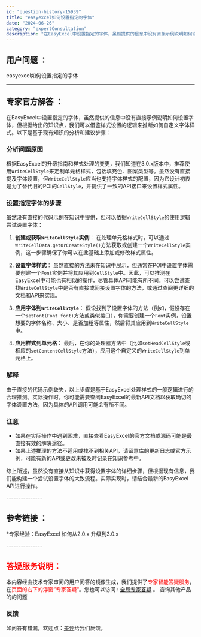 ```yaml
---
id: "question-history-15939"
title: "easyexcel如何设置指定的字体"
date: "2024-06-26"
category: "expertConsultation"
description: "在EasyExcel中设置指定的字体，虽然提供的信息中没有直接示例说明如何设置字体，但根据给出的知识点，我们可以借鉴样式设置的逻辑来推断如何自定义字体样式。以下是基于现有知识的分析和建议步骤：### 分析问题原因根据EasyExcel的升级指南和样式处理的变更，我们知道在3.0.x版本中，推荐使用`"
---
```


## 用户问题 ： 
 easyexcel如何设置指定的字体  

---------------
## 专家官方解答 ：

在EasyExcel中设置指定的字体，虽然提供的信息中没有直接示例说明如何设置字体，但根据给出的知识点，我们可以借鉴样式设置的逻辑来推断如何自定义字体样式。以下是基于现有知识的分析和建议步骤：

### 分析问题原因
根据EasyExcel的升级指南和样式处理的变更，我们知道在3.0.x版本中，推荐使用`WriteCellStyle`来定制单元格样式，包括填充色、图案类型等。虽然没有直接提及字体设置，但`WriteCellStyle`应当也支持字体样式的配置，因为它设计初衷是为了替代旧的POI的`CellStyle`，并提供了一致的API接口来设置样式属性。

### 设置指定字体的步骤
虽然没有直接的代码示例在知识中提供，但可以依据`WriteCellStyle`的使用逻辑尝试设置字体：

1. **创建或获取`WriteCellStyle`实例**：
   在处理单元格样式时，可以通过`WriteCellData.getOrCreateStyle()`方法获取或创建一个`WriteCellStyle`实例，这一步骤确保了你可以在此基础上添加或修改样式属性。

2. **设置字体样式**：
   虽然直接的方法未在知识中展示，但通常在POI中设置字体需要创建一个`Font`实例并将其应用到`CellStyle`中。因此，可以推测在EasyExcel中可能也有相似的操作，尽管具体API可能有所不同。可以尝试查找`WriteCellStyle`中是否有直接或间接设置字体的方法，或通过查阅更详细的文档和API来实现。

3. **应用字体到`WriteCellStyle`**：
   假设找到了设置字体的方法（例如，假设存在一个`setFont(Font font)`方法或类似接口），你需要创建一个`Font`实例，设置想要的字体名称、大小、是否加粗等属性，然后将其应用到`WriteCellStyle`中。

4. **应用样式到单元格**：
   最后，在你的处理器方法中（比如`setHeadCellStyle`或相应的`setContentCellStyle`方法），应用这个自定义的`WriteCellStyle`到单元格上。

### 解释
由于直接的代码示例缺失，以上步骤是基于EasyExcel处理样式的一般逻辑进行的合理推测。实际操作时，你可能需要查阅EasyExcel的最新API文档以获取确切的字体设置方法，因为具体的API调用可能会有所不同。

### 注意
- 如果在实际操作中遇到困难，直接查看EasyExcel的官方文档或源码可能是最直接有效的解决途径。
- 如果上述推理的方法不适用或找不到相关API，请留意库的更新日志或官方示例，可能有新的API或更改未被及时记录在知识参考中。

综上所述，虽然没有直接从知识中获得设置字体的详细步骤，但根据现有信息，我们能构建一个尝试设置字体的大致流程。实际实现时，请结合最新的EasyExcel API进行操作。


<font color="#949494">---------------</font> 


## 参考链接 ：

*专家经验：EasyExcel 如何从2.0.x 升级到3.0.x 


 <font color="#949494">---------------</font> 
 


## <font color="#FF0000">答疑服务说明：</font> 

本内容经由技术专家审阅的用户问答的镜像生成，我们提供了<font color="#FF0000">专家智能答疑服务</font>，在<font color="#FF0000">页面的右下的浮窗”专家答疑“</font>。您也可以访问 : [全局专家答疑](https://answer.opensource.alibaba.com/docs/intro) 。 咨询其他产品的的问题

### 反馈
如问答有错漏，欢迎点：[差评](https://ai.nacos.io/user/feedbackByEnhancerGradePOJOID?enhancerGradePOJOId=15954)给我们反馈。
